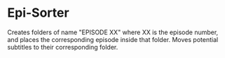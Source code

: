 # Epi-Sorter
Creates folders of name "EPISODE XX" where XX is the episode number, and places the corresponding episode inside that folder. Moves potential subtitles to their corresponding folder.

